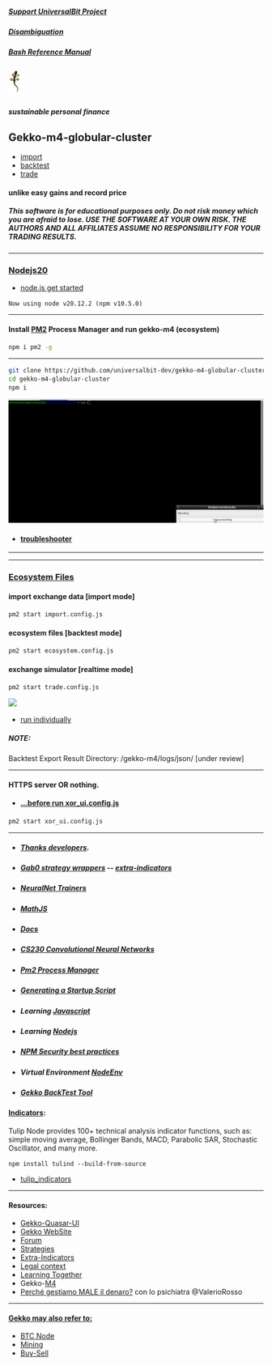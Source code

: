 ##### [Support UniversalBit Project](https://github.com/universalbit-dev/universalbit-dev/tree/main/support)
##### [Disambiguation](https://en.wikipedia.org/wiki/Wikipedia:Disambiguation)
##### [Bash Reference Manual](https://www.gnu.org/software/bash/manual/html_node/index.html)

<img src="https://github.com/universalbit-dev/universalbit-dev/blob/main/docs/assets/images/geppo.png" width="5%"></img>
##### sustainable personal finance
## Gekko-m4-globular-cluster

* [import](https://github.com/universalbit-dev/gekko-m4/blob/master/docs/mode/import/import.md)
* [backtest](https://github.com/universalbit-dev/gekko-m4/blob/master/docs/mode/backtest/backtest.md) 
* [trade](https://github.com/universalbit-dev/gekko-m4/blob/master/docs/mode/trade/trade.md) 

#### unlike easy gains and record price

##### This software is for educational purposes only. Do not risk money which you are afraid to lose. USE THE SOFTWARE AT YOUR OWN RISK. THE AUTHORS AND ALL AFFILIATES ASSUME NO RESPONSIBILITY FOR YOUR TRADING RESULTS.
---
### [Nodejs20](https://nodejs.org/en/blog/release/v20.11.0)
* [node.js get started](https://github.com/nvm-sh/nvm)
```
Now using node v20.12.2 (npm v10.5.0)
```

---


#### Install [PM2](https://pm2.keymetrics.io/) Process Manager and run gekko-m4 (ecosystem)
```bash
npm i pm2 -g 
```
---

```bash
git clone https://github.com/universalbit-dev/gekko-m4-globular-cluster.git
cd gekko-m4-globular-cluster
npm i
```
<img src="https://github.com/universalbit-dev/gekko-m4/blob/master/images/gif/gekko-m4-nodejs-installation.gif" width="auto"></img>

* #### [troubleshooter](https://github.com/universalbit-dev/gekko-m4/blob/master/docs/error/troubleshooter.md)

---

---
### [Ecosystem Files](https://pm2.keymetrics.io/docs/usage/application-declaration/)

#### import exchange data [import mode]
```bash
pm2 start import.config.js 
```
#### ecosystem files  [backtest mode]
```bash
pm2 start ecosystem.config.js 
```
#### exchange simulator [realtime mode]
```bash
pm2 start trade.config.js 
```
<img src="https://github.com/universalbit-dev/gekko-m4/blob/master/images/gif/pm2_ecosystem.gif" width="auto"></img>
* [run individually](https://github.com/universalbit-dev/gekko-m4/blob/master/ecosystem/backtest/readme.md)
##### NOTE:
Backtest Export Result Directory: /gekko-m4/logs/json/ [under review]

---
#### HTTPS server OR nothing.
* #### [...before run xor_ui.config.js](https://github.com/universalbit-dev/gekko-m4/tree/master/ssl)
```bash
pm2 start xor_ui.config.js 
```
---
* ##### [Thanks developers](https://github.com/askmike/gekko/graphs/contributors).
* ##### [Gab0 strategy wrappers](https://github.com/Gab0/gekko-strategy-wrappers) -- [extra-indicators](https://github.com/Gab0/gekko-extra-indicators)
* ##### [NeuralNet Trainers](https://cs.stanford.edu/people/karpathy/convnetjs/demo/trainers.html)
* ##### [MathJS](https://mathjs.org/docs/reference/functions/mean.html)
* ##### [Docs](https://github.com/universalbit-dev/gekko-m4/tree/master/docs)
* ##### [CS230 Convolutional Neural Networks](https://stanford.edu/~shervine/teaching/cs-230/cheatsheet-convolutional-neural-networks#)
* ##### [Pm2 Process Manager](https://pm2.keymetrics.io/docs/usage/quick-start/)
* ##### [Generating a Startup Script](https://pm2.keymetrics.io/docs/usage/startup/)
* ##### Learning [Javascript](https://github.com/universalbit-dev/gekko-m4/tree/master/docs/learning/javascript)
* ##### Learning [Nodejs](https://nodejs.org/docs/latest-v20.x/api/synopsis.html)
* ##### [NPM Security best practices](https://cheatsheetseries.owasp.org/cheatsheets/NPM_Security_Cheat_Sheet.html)
* ##### Virtual Environment [NodeEnv](https://github.com/universalbit-dev/gekko-m4/tree/master/docs/nodenv) 
* ##### [Gekko BackTest Tool](https://github.com/xFFFFF/Gekko-BacktestTool)

#### [Indicators](https://github.com/universalbit-dev/gekko-m4/blob/master/docs/strategies/tulip_indicators.md):
Tulip Node provides 100+ technical analysis indicator functions, such as: simple moving average, Bollinger Bands, MACD, Parabolic SAR, Stochastic Oscillator, and many more.
```
npm install tulind --build-from-source
```
* [tulip_indicators](https://github.com/universalbit-dev/gekko-m4/blob/master/docs/strategies/tulip_indicators.md)

---
#### Resources:
* [Gekko-Quasar-UI](https://github.com/H256/gekko-quasar-ui)
* [Gekko WebSite](https://gekko.wizb.it/docs/installation/installing_gekko.html)
* [Forum](https://forum.gekko.wizb.it/)
* [Strategies](https://github.com/xFFFFF/Gekko-Strategies)
* [Extra-Indicators](https://github.com/Gab0/gekko-extra-indicators)
* [Legal context](https://www.europarl.europa.eu/cmsdata/150761/TAX3%20Study%20on%20cryptocurrencies%20and%20blockchain.pdf)
* [Learning Together](https://github.com/universalbit-dev/gekko-m4/tree/master/docs)
* Gekko-[M4](http://www.wikisky.org/starview?object_type=4&object_id=3)
* [Perché gestiamo MALE il denaro?](https://www.youtube.com/watch?v=Y63fReR8vYA) con lo psichiatra @ValerioRosso
---
#### [Gekko may also refer to:](https://en.wikipedia.org/wiki/Gekko_(disambiguation))

* [BTC Node](https://github.com/universalbit-dev/universalbit-dev/tree/main/blockchain/bitcoin)
* [Mining](https://github.com/universalbit-dev/CityGenerator/blob/master/workers/README.md)
* [Buy-Sell](https://github.com/universalbit-dev/gekko-m4/edit/master/README.md)






